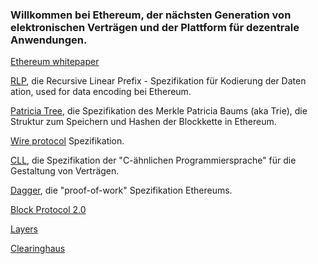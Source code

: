 <!-- TITLE: [German] Ethereum TOC -->



### Willkommen bei Ethereum, der nächsten Generation von elektronischen Verträgen und der Plattform für dezentrale Anwendungen.

[Ethereum whitepaper](http://wikijs.ethereum.wiki/%5BGerman%5D-White-Paper)

[RLP](http://wikijs.ethereum.wiki/%5BEnglish%5D-RLP), die Recursive Linear Prefix - Spezifikation für Kodierung der Daten ation, used for data encoding bei Ethereum.

[Patricia Tree](http://wikijs.ethereum.wiki/%5BEnglish%5D-Patricia-Tree), die Spezifikation des Merkle Patricia Baums (aka Trie), die Struktur zum Speichern und Hashen der Blockkette in Ethereum.

[Wire protocol](http://wikijs.ethereum.wiki/%5BEnglish%5D-Wire-Protocol) Spezifikation.

[CLL](http://wikijs.ethereum.wiki/%5BEnglish%5D-CLL), die Spezifikation der "C-ähnlichen Programmiersprache" für die Gestaltung von Verträgen.

[Dagger](http://wikijs.ethereum.wiki/%5BEnglish%5D-Dagger), die "proof-of-work" Spezifikation Ethereums.

[Block Protocol 2.0](http://wikijs.ethereum.wiki/%5BEnglish%5D-Block-Protocol-2.0)

[Layers](http://wikijs.ethereum.wiki/%5BEnglish%5D-Layers)

[Clearinghaus](http://wikijs.ethereum.wiki/%5BGerman%5D-Clearinghaus)
